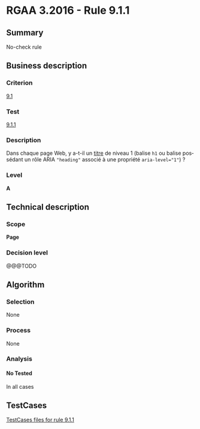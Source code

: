 # RGAA 3.2016 - Rule 9.1.1

## Summary
No-check rule


## Business description

### Criterion
[9.1](http://references.modernisation.gouv.fr/rgaa-accessibilite/criteres.html#crit-9-1)

### Test
[9.1.1](http://references.modernisation.gouv.fr/rgaa-accessibilite/criteres.html#test-9-1-1)

### Description
<div lang="fr">Dans chaque page Web, y a-t-il un <a href="http://references.modernisation.gouv.fr/rgaa-accessibilite/glossaire.html#titre">titre</a> de niveau 1 (balise <code lang="en">h1</code> ou balise poss&#xE9;dant un r&#xF4;le ARIA <code lang="en">"heading"</code> associ&#xE9; &#xE0; une propri&#xE9;t&#xE9; <code lang="en">aria-level="1"</code>)&nbsp;?</div>

### Level
**A**


## Technical description

### Scope
**Page**

### Decision level
@@@TODO


## Algorithm

### Selection
None

### Process
None

### Analysis

#### No Tested
In all cases


##  TestCases

[TestCases files for rule 9.1.1](https://github.com/Asqatasun/Asqatasun/tree/develop/rules/rules-rgaa3.2016/src/test/resources/testcases/rgaa32016/Rgaa32016Rule090101/)


